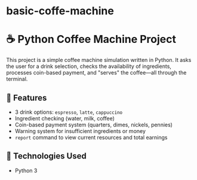 # basic-coffe-machine

# ☕ Python Coffee Machine Project

This project is a simple coffee machine simulation written in Python. It asks the user for a drink selection, checks the availability of ingredients, processes coin-based payment, and "serves" the coffee—all through the terminal.

## 🚀 Features

- 3 drink options: `espresso`, `latte`, `cappuccino`
- Ingredient checking (water, milk, coffee)
- Coin-based payment system (quarters, dimes, nickels, pennies)
- Warning system for insufficient ingredients or money
- `report` command to view current resources and total earnings

## 🧠 Technologies Used

- Python 3


